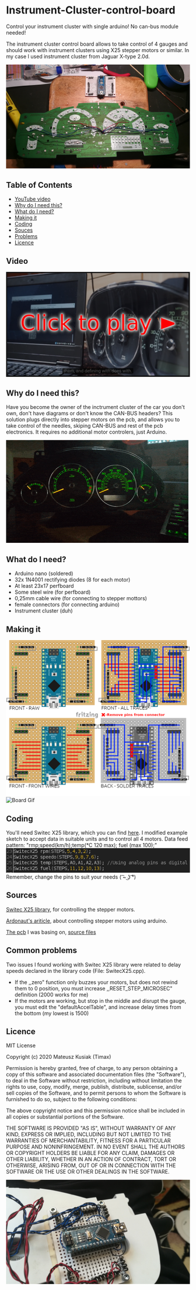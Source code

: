 # Instrument-Cluster-control-board
Control your instrument cluster with single arduino! No can-bus module needed!

The instrument cluster control board allows to take control of 4 gauges and should work with instrument clusters using X25 stepper motors or similar.
In my case I used instrument cluster from Jaguar X-type 2.0d.

![Insides](/pics/insides.jpg)

## Table of Contents
* [YouTube video](#Video)
* [Why do I need this?](#Why-do-I-need-this?)
* [What do I need?](#What-do-I-need?)
* [Making it](#Making-it)
* [Coding](#Coding)
* [Souces](#Sources)
* [Problems](#Common-problems)
* [Licence](#Licence)

## Video

<p align="center">
 <a href="https://youtu.be/XNLJWUMKByM">
  <img alt="YouTube video" src="/pics/ytVid.png">
 </a>
</p>

## Why do I need this?
Have you become the owner of the inctrument cluster of the car you don't own, don't have diagrams or don't know the CAN-BUS headers?
This solution plugs directly into stepper motors on the pcb, and allows you to take control of the needles, skiping CAN-BUS and rest of the pcb electronics.
It requires no additional motor controlers, just Arduino.

![Board Gif](/pics/sweep.gif)

## What do I need?
 * Arduino nano (soldered)
 * 32x 1N4001 rectifying diodes (8 for each motor)
 * At least 23x17 perfboard
 * Some steel wire (for perfboard)
 * 0,25mm cable wire (for connecting to stepper mottors)
 * female connectors (for connecting arduino)
 * Instrument cluster (duh)
 
## Making it

![Diagram](/Breadboard%20wiring%20diagram/Breadboard%20Diagrams%20NEW.png)
![Board Gif](/pics/board.gif)

## Coding
 
You'll need Switec X25 library, which you can find [here](https://github.com/clearwater/SwitecX25).
I modified example sketch to accept data in suitable units and to control all 4 motors.
Data feed pattern: "rmp;speed(km/h);temp(*C 120 max); fuel (max 100);"
![Instances](/pics/instances.png) </br>
Remember, change the pins to suit your needs ( ͡~ ͜ʖ ͡°)
 
## Sources

[Switec X25 library](https://github.com/clearwater/SwitecX25), for controlling the stepper motors.

[Ardonaut's ariticle](https://arduining.com/2012/04/22/arduino-driving-a-micro-stepper-motor/), about controlling stepper motors using arduino.

[The pcb](https://www.tindie.com/products/TheRengineer/analog-gauge-stepper-breakout-board/) I was basing on, [source files](https://github.com/TheRengineer/GaugeStepperBreakout)

## Common problems

Two issues I found working with Switec X25 library were related to delay speeds declared in the library code (File: SwitecX25.cpp).
* If the ,,zero" function only buzzes your motors, but does not rewind them to 0 position, you must increase ,,RESET_STEP_MICROSEC" definition (2000 works for me)
* If the motors are working, but stop in the middle and disrupt the gauge, you must edit the "defaultAccelTable", and increase delay times from the bottom (my lowest is 1500)

## Licence

MIT License

Copyright (c) 2020 Mateusz Kusiak (Timax)

Permission is hereby granted, free of charge, to any person obtaining a copy
of this software and associated documentation files (the "Software"), to deal
in the Software without restriction, including without limitation the rights
to use, copy, modify, merge, publish, distribute, sublicense, and/or sell
copies of the Software, and to permit persons to whom the Software is
furnished to do so, subject to the following conditions:

The above copyright notice and this permission notice shall be included in all
copies or substantial portions of the Software.

THE SOFTWARE IS PROVIDED "AS IS", WITHOUT WARRANTY OF ANY KIND, EXPRESS OR
IMPLIED, INCLUDING BUT NOT LIMITED TO THE WARRANTIES OF MERCHANTABILITY,
FITNESS FOR A PARTICULAR PURPOSE AND NONINFRINGEMENT. IN NO EVENT SHALL THE
AUTHORS OR COPYRIGHT HOLDERS BE LIABLE FOR ANY CLAIM, DAMAGES OR OTHER
LIABILITY, WHETHER IN AN ACTION OF CONTRACT, TORT OR OTHERWISE, ARISING FROM,
OUT OF OR IN CONNECTION WITH THE SOFTWARE OR THE USE OR OTHER DEALINGS IN THE
SOFTWARE.


![Board JPG](/pics/board.jpg)
